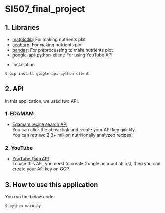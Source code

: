 # SI507_final_project
## 1. Libraries
* [matplotlib](https://matplotlib.org): For making nutrients plot
* [seaborn](https://seaborn.pydata.org): For making nutrients plot
* [pandas](https://pandas.pydata.org): For preprocessing to make nutrients plot
* [google-api-python-client](https://github.com/googleapis/google-api-python-client): For using YouTube API  
- Installation  
```shell
$ pip install google-api-python-client
```

## 2. API
In this application, we used two API.
### 1. EDAMAM
* [Edamam recipe search API](https://developer.edamam.com/admin)  
You can click the above link and create your API key quickly.  
You can retrieve 2.3+ million nutritionally analyzed recipes.

### 2. YouTube
* [YouTube Data API](https://developers.google.com/youtube/v3)  
To use this API, you need to create Google account at first, then you can create your API key on GCP.  

## 3. How to use this application
You run the below code  
```shell
$ python main.py
```



